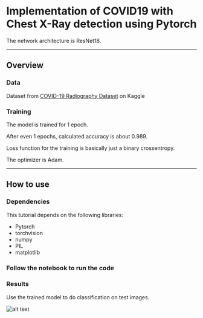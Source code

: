 # Implementation of COVID19 with Chest X-Ray detection using Pytorch

The network architecture is ResNet18.

---

## Overview

### Data

Dataset from [COVID-19 Radiography Dataset](https://www.kaggle.com/tawsifurrahman/covid19-radiography-database) on Kaggle

### Training

The model is trained for 1 epoch.

After even 1 epochs, calculated accuracy is about 0.989.

Loss function for the training is basically just a binary crossentropy.

The optimizer is Adam.

---

## How to use

### Dependencies

This tutorial depends on the following libraries:

* Pytorch
*  torchvision
*  numpy
*  PIL
*  matplotlib


### Follow the notebook to run the code


### Results

Use the trained model to do classification on test images.

![alt text](https://github.com/zanvari/detecting_covid19/figs/result.png?raw=true)
